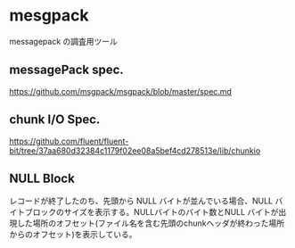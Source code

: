 # mesgpack

messagepack の調査用ツール

## messagePack spec.

https://github.com/msgpack/msgpack/blob/master/spec.md

## chunk I/O Spec.

https://github.com/fluent/fluent-bit/tree/37aa680d32384c1179f02ee08a5bef4cd278513e/lib/chunkio

## NULL Block
レコードが終了したのち、先頭から NULL バイトが並んでいる場合、NULL バイトブロックのサイズを表示する。NULLバイトのバイト数とNULL バイトが出現した場所のオフセット(ファイル名を含む先頭のchunkヘッダが終わった場所からのオフセット)を表示している。
